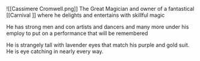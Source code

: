 
![[Cassimere Cromwell.png]]
The Great Magician and owner of a fantastical [[Carnival ]] where he delights and entertains with skillful magic 

He has strong men and con artists and dancers and many more under his employ to put on a performance that will be remembered 

He is strangely tall with lavender eyes that match his purple and gold suit. He is eye catching in nearly every way. 


